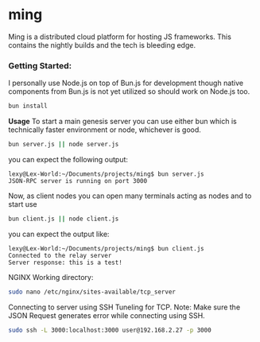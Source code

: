 # ming 
Ming is a distributed cloud platform for hosting JS frameworks. This contains the nightly builds and the tech is bleeding edge. 

### Getting Started:
I personally use Node.js on top of Bun.js for development though native components from Bun.js is not yet utilized so should work on Node.js too. 

```bash
bun install
```

**Usage**
To start a main genesis server you can use either bun which is technically faster environment or node, whichever is good.
```bash
bun server.js || node server.js
```
you can expect the following output:
```console
lexy@Lex-World:~/Documents/projects/ming$ bun server.js 
JSON-RPC server is running on port 3000
```
Now, as client nodes you can open many terminals acting as nodes and to start use
```bash
bun client.js || node client.js
```
you can expect the output like:
```console
lexy@Lex-World:~/Documents/projects/ming$ bun client.js 
Connected to the relay server
Server response: this is a test!
```
 NGINX Working directory:
 ```bash
sudo nano /etc/nginx/sites-available/tcp_server
 ```

 Connecting to server using SSH Tuneling for TCP. Note: Make sure the JSON Request generates error while connecting using SSH.
 ```bash
sudo ssh -L 3000:localhost:3000 user@192.168.2.27 -p 3000
 ```
